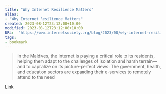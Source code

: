 ```yaml
---
title: "Why Internet Resilience Matters"
alias:
- "Why Internet Resilience Matters"
created: 2023-08-12T23:12:00+10:00
modified: 2023-08-12T23:12:00+10:00
URL:  "https://www.internetsociety.org/blog/2023/08/why-internet-resilience-matters/"
tags:
- bookmark
---
```


> In the Maldives, the Internet is playing a critical role to its residents, helping them adapt to the challenges of isolation and harsh terrain—and to capitalize on its picture-perfect views: The government, health, and education sectors are expanding their e-services to remotely attend to the need

[Link](https://www.internetsociety.org/blog/2023/08/why-internet-resilience-matters/)

